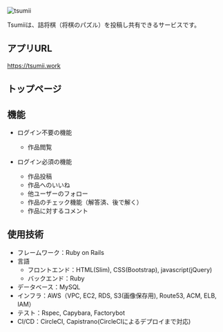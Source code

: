 ![tsumii](https://user-images.githubusercontent.com/40915287/75146380-4f679a00-573e-11ea-8c69-77e644ee9d55.png)

Tsumiiは、詰将棋（将棋のパズル）を投稿し共有できるサービスです。

## アプリURL
https://tsumii.work

## トップページ

## 機能
* ログイン不要の機能
  * 作品閲覧

* ログイン必須の機能
  * 作品投稿
  * 作品へのいいね
  * 他ユーザーのフォロー
  * 作品のチェック機能（解答済、後で解く）
  * 作品に対するコメント

## 使用技術
* フレームワーク：Ruby on Rails
* 言語
  * フロントエンド：HTML(Slim), CSS(Bootstrap), javascript(jQuery)
  * バックエンド：Ruby
* データベース：MySQL
* インフラ：AWS（VPC, EC2, RDS, S3(画像保存用), Route53, ACM, ELB, IAM）
* テスト：Rspec, Capybara, Factorybot
* CI/CD：CircleCI, Capistrano(CircleCIによるデプロイまで対応)

